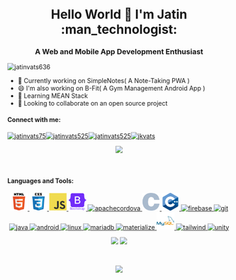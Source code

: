 <h1 align="center">Hello World 👋 I'm Jatin :man_technologist:</h1>
<h3 align="center">A Web and Mobile App Development Enthusiast</h3>

<p align="left"> <img src="https://komarev.com/ghpvc/?username=jatinvats636&label=Profile%20views&color=025195&style=flat" alt="jatinvats636" /> </p>

- 🔭 Currently working on SimpleNotes( A Note-Taking PWA )
- 😄 I'm also working on B-Fit( A Gym Management Android App )
- 🌱 Learning MEAN Stack
- 👯 Looking to collaborate on an open source project

<h4 align="left">Connect with me:</h4>
<p align="left">
<a href="https://twitter.com/jatinvats75" target="blank"><img align="center" src="https://img.icons8.com/fluent/50/000000/twitter.png" alt="jatinvats75" height="30" width="40" /></a><a href="https://linkedin.com/in/jatinvats525" target="blank"><img align="center" src="https://cdn.jsdelivr.net/npm/simple-icons@3.0.1/icons/linkedin.svg" alt="jatinvats525" height="30" width="40" /></a><a href="https://instagram.com/jatinvats525" target="blank"><img align="center" src="https://cdn.jsdelivr.net/npm/simple-icons@3.0.1/icons/instagram.svg" alt="jatinvats525" height="30" width="40" /></a><a href="https://codepen.io/jkvats" target="blank"><img align="center" src="https://cdn.jsdelivr.net/npm/simple-icons@3.0.1/icons/codepen.svg" alt="jkvats" height="30" width="40" /></a></p>

<p align="center"><img height="240em" src="https://github-readme-streak-stats.herokuapp.com/?user=jatinvats636&theme=tokyonight_duo&hide_border=true" /></p><br>

<h4 align="left">Languages and Tools:</h4>
<p align="center"> <a href="https://www.w3.org/html/" target="_blank"> <img src="https://raw.githubusercontent.com/devicons/devicon/master/icons/html5/html5-original-wordmark.svg" alt="html5" width="40" height="40"/> </a> <a href="https://www.w3schools.com/css/" target="_blank"> <img src="https://raw.githubusercontent.com/devicons/devicon/master/icons/css3/css3-original-wordmark.svg" alt="css3" width="40" height="40"/> </a> <a href="https://developer.mozilla.org/en-US/docs/Web/JavaScript" target="_blank"> <img src="https://raw.githubusercontent.com/devicons/devicon/master/icons/javascript/javascript-original.svg" alt="javascript" width="40" height="40"/> </a> <a href="https://getbootstrap.com" target="_blank"> <img src="https://raw.githubusercontent.com/devicons/devicon/master/icons/bootstrap/bootstrap-plain-wordmark.svg" alt="bootstrap" width="40" height="40"/> </a> <a href="https://cordova.apache.org/" target="_blank"> <img src="https://www.vectorlogo.zone/logos/apache_cordova/apache_cordova-icon.svg" alt="apachecordova" width="40" height="40"/> </a> <a href="https://www.cprogramming.com/" target="_blank"> <img src="https://raw.githubusercontent.com/devicons/devicon/master/icons/c/c-original.svg" alt="c" width="40" height="40"/> </a> <a href="https://www.w3schools.com/cpp/" target="_blank"> <img src="https://raw.githubusercontent.com/devicons/devicon/master/icons/cplusplus/cplusplus-original.svg" alt="cplusplus" width="40" height="40"/> </a>  <a href="https://firebase.google.com/" target="_blank"> <img src="https://www.vectorlogo.zone/logos/firebase/firebase-icon.svg" alt="firebase" width="40" height="40"/> </a> <a href="https://git-scm.com/" target="_blank"> <img src="https://www.vectorlogo.zone/logos/git-scm/git-scm-icon.svg" alt="git" width="40" height="40"/> </a>  <a href="https://www.java.com" target="_blank"> <img src="https://img.icons8.com/color/48/000000/java-coffee-cup-logo.png" alt="java" width="40" height="40"/> </a> <a href="https://developer.android.com" target="_blank"> <img src="https://img.icons8.com/fluent/48/000000/android.png" alt="android" width="40" height="40"/> </a> <a href="https://www.linux.org/" target="_blank"> <img src="https://img.icons8.com/color/48/000000/linux.png" alt="linux" width="40" height="40"/> </a> <a href="https://mariadb.org/" target="_blank"> <img src="https://www.vectorlogo.zone/logos/mariadb/mariadb-icon.svg" alt="mariadb" width="40" height="40"/> </a> <a href="https://materializecss.com/" target="_blank"> <img src="https://raw.githubusercontent.com/prplx/svg-logos/5585531d45d294869c4eaab4d7cf2e9c167710a9/svg/materialize.svg" alt="materialize" width="40" height="40"/> </a> <a href="https://www.mysql.com/" target="_blank"> <img src="https://raw.githubusercontent.com/devicons/devicon/master/icons/mysql/mysql-original-wordmark.svg" alt="mysql" width="40" height="40"/> </a> <a href="https://tailwindcss.com/" target="_blank"> <img src="https://www.vectorlogo.zone/logos/tailwindcss/tailwindcss-icon.svg" alt="tailwind" width="40" height="40"/> </a> <a href="https://unity.com/" target="_blank"> <img src="https://www.vectorlogo.zone/logos/unity3d/unity3d-icon.svg" alt="unity" width="40" height="40"/> </a> </p>

<p align="center"><img height="130em" src="https://github-readme-stats.vercel.app/api?username=jatinvats636&theme=tokyonight&show_icons=true&hide=issues&count_private=true" />&nbsp;<img height="130em" src="https://github-readme-stats.vercel.app/api/top-langs/?username=jatinvats636&theme=tokyonight&layout=compact&langs_count=4" /></p><br>
<!--<p align="center"><img height="110em" src="https://github-readme-stats.vercel.app/api/pin/?username=jatinvats636&theme=tokyonight&repo=Calculator_cordova" /><img height="110em" src="https://github-readme-stats.vercel.app/api/pin/?username=jatinvats636&theme=tokyonight&repo=Stopwatch_cordova" /><img height="110em" src="https://github-readme-stats.vercel.app/api/pin/?username=jatinvats636&theme=tokyonight&repo=Stopwatch_cordova" /></p>
-->
<p align="center"><img src="https://activity-graph.herokuapp.com/graph?username=jatinvats636&theme=react-dark&hide_border=true" /></p>
<!--
- 🤔 I’m looking for help with 
- 💬 Ask me about ...
- 📫 How to reach me: ...
- 😄 Pronouns: ...
- ⚡ Fun fact: ...
-->
